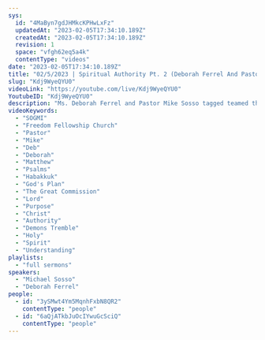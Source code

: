 ```yaml
---
sys:
  id: "4MaByn7gdJHMkcKPHwLxFz"
  updatedAt: "2023-02-05T17:34:10.189Z"
  createdAt: "2023-02-05T17:34:10.189Z"
  revision: 1
  space: "vfgh62eq5a4k"
  contentType: "videos"
date: "2023-02-05T17:34:10.189Z"
title: "02/5/2023 | Spiritual Authority Pt. 2 (Deborah Ferrel And Pastor Mike Sosso)"
slug: "Kdj9WyeQYU0"
videoLink: "https://youtube.com/live/Kdj9WyeQYU0"
YoutubeID: "Kdj9WyeQYU0"
description: "Ms. Deborah Ferrel and Pastor Mike Sosso tagged teamed the message of spiritual authority.\nReminding us that our Father created us to have authority over the earth. Once His son Jesus came, he left us a gift that is beyond earthly power, the gift of the Holy Spirit. Jesus has given us His name to knock things into order. At the mention of Jesus name, demons tremble. In order to walk in authority, we need to be in Christ, and we will need to step into it ourselves. Our gathering of the saints, declared that in 2023 we are going to have and understand spiritual authority, as well as walk in it. Outside of Christ we can do nothing, all the authority we have been given at the cross means nothing if you do not walk with Christ. Our greatest example of how to live and carry ourselves was Jesus. We were put on this earth for a greater purpose, that purpose was The Great Commission. We are one body, we all are one in Christ and we all have the authority to move mountains for us and others, allowing our Father's glory to shine through. This sermon was delivered on February 05, 2023 at Freedom Fellowship Church by Deborah Ferrel and Pastor Mike Sosso."
videoKeywords:
  - "SOGMI"
  - "Freedom Fellowship Church"
  - "Pastor"
  - "Mike"
  - "Deb"
  - "Deborah"
  - "Matthew"
  - "Psalms"
  - "Habakkuk"
  - "God's Plan"
  - "The Great Commission"
  - "Lord"
  - "Purpose"
  - "Christ"
  - "Authority"
  - "Demons Tremble"
  - "Holy"
  - "Spirit"
  - "Understanding"
playlists:
  - "full sermons"
speakers:
  - "Michael Sosso"
  - "Deborah Ferrel"
people:
  - id: "3ySMwt4Ym5MqnhFxbN8QR2"
    contentType: "people"
  - id: "6aQjATkbJuOcIYwuGcSciQ"
    contentType: "people"
---
```

